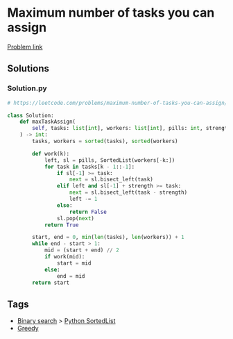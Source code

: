 # Maximum number of tasks you can assign

[Problem link](https://leetcode.com/problems/maximum-number-of-tasks-you-can-assign/)

## Solutions


### Solution.py
```py
# https://leetcode.com/problems/maximum-number-of-tasks-you-can-assign/

class Solution:
    def maxTaskAssign(
        self, tasks: list[int], workers: list[int], pills: int, strength: int
    ) -> int:
        tasks, workers = sorted(tasks), sorted(workers)

        def work(k):
            left, sl = pills, SortedList(workers[-k:])
            for task in tasks[k - 1::-1]:
                if sl[-1] >= task:
                    next = sl.bisect_left(task)
                elif left and sl[-1] + strength >= task:
                    next = sl.bisect_left(task - strength)
                    left -= 1
                else:
                    return False
                sl.pop(next)
            return True

        start, end = 0, min(len(tasks), len(workers)) + 1
        while end - start > 1:
            mid = (start + end) // 2
            if work(mid):
                start = mid
            else:
                end = mid
        return start
```
## Tags

* [Binary search](/Collections/binary-search.md#binary-search) > [Python SortedList](/Collections/binary-search.md#python-sortedlist)
* [Greedy](/Collections/greedy.md#greedy)
